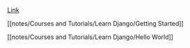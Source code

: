 [Link](https://learndjango.com/)

[[notes/Courses and Tutorials/Learn Django/Getting Started]]

[[notes/Courses and Tutorials/Learn Django/Hello World]]